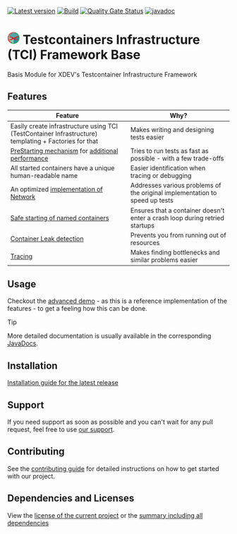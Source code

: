 [![Latest version](https://img.shields.io/maven-central/v/software.xdev/tci-base?logo=apache%20maven)](https://mvnrepository.com/artifact/software.xdev/tci-base)
[![Build](https://img.shields.io/github/actions/workflow/status/xdev-software/tci-base/checkBuild.yml?branch=develop)](https://github.com/xdev-software/tci-base/actions/workflows/checkBuild.yml?query=branch%3Adevelop)
[![Quality Gate Status](https://sonarcloud.io/api/project_badges/measure?project=xdev-software_tci-base&metric=alert_status)](https://sonarcloud.io/dashboard?id=xdev-software_tci-base)
[![javadoc](https://javadoc.io/badge2/software.xdev/tci-base/javadoc.svg)](https://javadoc.io/doc/software.xdev/tci-base) 

# <img src="./assets/logo.png" height=28 > Testcontainers Infrastructure (TCI) Framework Base

Basis Module for XDEV's Testcontainer Infrastructure Framework

## Features
| Feature | Why? |
| --- | --- |
| Easily create infrastructure using TCI (TestContainer Infrastructure) templating + Factories for that | Makes writing and designing tests easier |
| [PreStarting mechanism](./tci-base/src/main/java/software/xdev/tci/factory/prestart/) for [additional performance](./PERFORMANCE.md) | Tries to run tests as fast as possible - with a few trade-offs |
| All started containers have a unique human-readable name | Easier identification when tracing or debugging |
| An optimized [implementation of Network](./tci-base/src/main/java/software/xdev/tci/network/) | Addresses various problems of the original implementation to speed up tests |
| [Safe starting of named containers](./tci-base/src/main/java/software/xdev/tci/safestart/) | Ensures that a container doesn't enter a crash loop during retried startups |
| [Container Leak detection](./tci-base/src/main/java/software/xdev/tci/leakdetection/) | Prevents you from running out of resources |
| [Tracing](./tci-base/src/main/java/software/xdev/tci/tracing/) | Makes finding bottlenecks and similar problems easier |

## Usage
Checkout the [advanced demo](./tci-advanced-demo/) - as this is a reference implementation of the features - to get a feeling how this can be done.

> [!TIP]
> More detailed documentation is usually available in the corresponding [JavaDocs](https://javadoc.io/doc/software.xdev/tci-base).

## Installation
[Installation guide for the latest release](https://github.com/xdev-software/tci-base/releases/latest#Installation)

## Support
If you need support as soon as possible and you can't wait for any pull request, feel free to use [our support](https://xdev.software/en/services/support).

## Contributing
See the [contributing guide](./CONTRIBUTING.md) for detailed instructions on how to get started with our project.

## Dependencies and Licenses
View the [license of the current project](LICENSE) or the [summary including all dependencies](https://xdev-software.github.io/tci-base/dependencies)
